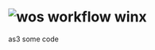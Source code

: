 ![wos workflow](https://github.com/nba00123/wos/actions/workflows/Rust.yml/badge.svg)
winx
====

as3 some code

